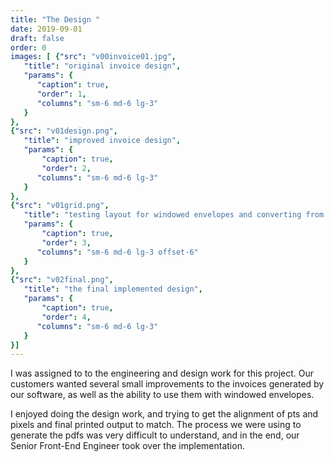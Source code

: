 ```yaml
---
title: "The Design "
date: 2019-09-01
draft: false
order: 0
images: [ {"src": "v00invoice01.jpg",
   "title": "original invoice design",
   "params": {
      "caption": true,
      "order": 1,
      "columns": "sm-6 md-6 lg-3"
   }
},
{"src": "v01design.png",
   "title": "improved invoice design",
   "params": {
       "caption": true,
       "order": 2,
      "columns": "sm-6 md-6 lg-3"
   }
},
{"src": "v01grid.png",
   "title": "testing layout for windowed envelopes and converting from points to pixels ",
   "params": {
       "caption": true,
       "order": 3,
      "columns": "sm-6 md-6 lg-3 offset-6"
   }
},
{"src": "v02final.png",
   "title": "the final implemented design",
   "params": {
       "caption": true,
       "order": 4,
      "columns": "sm-6 md-6 lg-3"
   }
}]
---
```

I was assigned to to the engineering and design work for this project. Our customers wanted several small improvements to the invoices generated by our software, as well as the ability to use them with windowed envelopes.

I enjoyed doing the design work, and trying to get the alignment of pts  and pixels and final printed output to match.
The process we were using to generate the pdfs was very difficult to understand, and in the end, our Senior Front-End Engineer took over the implementation.

